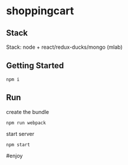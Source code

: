 # shoppingcart

## Stack

Stack: node + react/redux-ducks/mongo (mlab)

## Getting Started

```
npm i
```
## Run
create the bundle
```
npm run webpack
```

start server
```
npm start
```

#enjoy